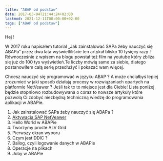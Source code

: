 ```yaml
---
title: "ABAP od podstaw"
date: 2017-03-04T21:44:24+02:00
lastmod: 2021-12-11T00:00:00+02:00
tags: ["ABAP od podstaw"]
---
```


Hej !

W 2017 roku napisałem tutorial „Jak zainstalować SAPa żeby nauczyć się ABAPa” przez dwa lata wyświetliliście ten artykuł blisko 10 tysięcy razy ! Równocześnie z wpisem na blogu powstał też film na youtube który zbliża się już do 100 tys wyświetleń.Te liczby mówią same za siebie, dlatego postanowiłem całą serię przedłużyć i pokazać wam więcej.

Chcesz nauczyć się programować w języku ABAP ? A może chciałbyś lepiej zrozumieć w jaki sposób działają procesy w rozwiązaniach opartych na platformie NetVeawer ? Jeśli tak to to miejsce jest dla Ciebie! Lista poniżej będzie stopniowo rozbudowywana o coraz to nowsze artykuły które pozwolą Ci zdobyć niezbędną techniczną wiedzę do programowania aplikacji w ABAPie.

1. Jak zainstalować SAPa żeby nauczyć się ABAPa ?
2. [Aktywacja SAP NetVeawer](/posts/aktywacja_netveawer/)
3. Hello World w ABAPie
4. Tworzymy proste ALV Grid
5. Pierwszy ekran wyboru
6. Czym jest DDIC ?
7. Ballog, czyli logowanie danych w ABAPie
8. Operacje na plikach
9. Joby w ABAPie